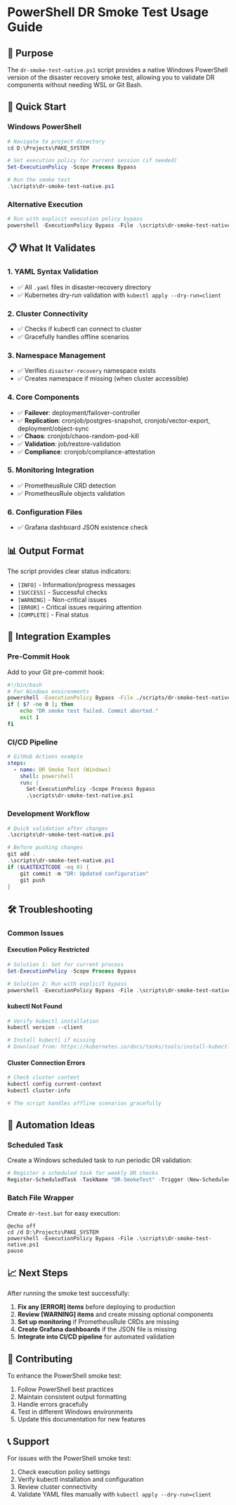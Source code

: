 # PowerShell DR Smoke Test Usage Guide

## 🎯 Purpose

The `dr-smoke-test-native.ps1` script provides a native Windows PowerShell version of the disaster recovery smoke test, allowing you to validate DR components without needing WSL or Git Bash.

## 🚀 Quick Start

### Windows PowerShell
```powershell
# Navigate to project directory
cd D:\Projects\PAKE_SYSTEM

# Set execution policy for current session (if needed)
Set-ExecutionPolicy -Scope Process Bypass

# Run the smoke test
.\scripts\dr-smoke-test-native.ps1
```

### Alternative Execution
```powershell
# Run with explicit execution policy bypass
powershell -ExecutionPolicy Bypass -File .\scripts\dr-smoke-test-native.ps1
```

## 📋 What It Validates

### 1. **YAML Syntax Validation**
- ✅ All `.yaml` files in disaster-recovery directory
- ✅ Kubernetes dry-run validation with `kubectl apply --dry-run=client`

### 2. **Cluster Connectivity**
- ✅ Checks if kubectl can connect to cluster
- ✅ Gracefully handles offline scenarios

### 3. **Namespace Management**
- ✅ Verifies `disaster-recovery` namespace exists
- ✅ Creates namespace if missing (when cluster accessible)

### 4. **Core Components**
- ✅ **Failover**: deployment/failover-controller
- ✅ **Replication**: cronjob/postgres-snapshot, cronjob/vector-export, deployment/object-sync
- ✅ **Chaos**: cronjob/chaos-random-pod-kill
- ✅ **Validation**: job/restore-validation
- ✅ **Compliance**: cronjob/compliance-attestation

### 5. **Monitoring Integration**
- ✅ PrometheusRule CRD detection
- ✅ PrometheusRule objects validation

### 6. **Configuration Files**
- ✅ Grafana dashboard JSON existence check

## 📊 Output Format

The script provides clear status indicators:

- `[INFO]` - Information/progress messages
- `[SUCCESS]` - Successful checks
- `[WARNING]` - Non-critical issues
- `[ERROR]` - Critical issues requiring attention
- `[COMPLETE]` - Final status

## 🔧 Integration Examples

### Pre-Commit Hook
Add to your Git pre-commit hook:
```bash
#!/bin/bash
# For Windows environments
powershell -ExecutionPolicy Bypass -File ./scripts/dr-smoke-test-native.ps1
if [ $? -ne 0 ]; then
    echo "DR smoke test failed. Commit aborted."
    exit 1
fi
```

### CI/CD Pipeline
```yaml
# GitHub Actions example
steps:
  - name: DR Smoke Test (Windows)
    shell: powershell
    run: |
      Set-ExecutionPolicy -Scope Process Bypass
      .\scripts\dr-smoke-test-native.ps1
```

### Development Workflow
```powershell
# Quick validation after changes
.\scripts\dr-smoke-test-native.ps1

# Before pushing changes
git add .
.\scripts\dr-smoke-test-native.ps1
if ($LASTEXITCODE -eq 0) {
    git commit -m "DR: Updated configuration"
    git push
}
```

## 🛠️ Troubleshooting

### Common Issues

#### **Execution Policy Restricted**
```powershell
# Solution 1: Set for current process
Set-ExecutionPolicy -Scope Process Bypass

# Solution 2: Run with explicit bypass
powershell -ExecutionPolicy Bypass -File .\scripts\dr-smoke-test-native.ps1
```

#### **kubectl Not Found**
```powershell
# Verify kubectl installation
kubectl version --client

# Install kubectl if missing
# Download from: https://kubernetes.io/docs/tasks/tools/install-kubectl-windows/
```

#### **Cluster Connection Errors**
```powershell
# Check cluster context
kubectl config current-context
kubectl cluster-info

# The script handles offline scenarios gracefully
```

## 🔄 Automation Ideas

### Scheduled Task
Create a Windows scheduled task to run periodic DR validation:
```powershell
# Register a scheduled task for weekly DR checks
Register-ScheduledTask -TaskName "DR-SmokeTest" -Trigger (New-ScheduledTaskTrigger -Weekly -DaysOfWeek Monday -At 9am) -Action (New-ScheduledTaskAction -Execute "powershell.exe" -Argument "-ExecutionPolicy Bypass -File D:\Projects\PAKE_SYSTEM\scripts\dr-smoke-test-native.ps1")
```

### Batch File Wrapper
Create `dr-test.bat` for easy execution:
```batch
@echo off
cd /d D:\Projects\PAKE_SYSTEM
powershell -ExecutionPolicy Bypass -File .\scripts\dr-smoke-test-native.ps1
pause
```

## 📈 Next Steps

After running the smoke test successfully:

1. **Fix any [ERROR] items** before deploying to production
2. **Review [WARNING] items** and create missing optional components
3. **Set up monitoring** if PrometheusRule CRDs are missing
4. **Create Grafana dashboards** if the JSON file is missing
5. **Integrate into CI/CD pipeline** for automated validation

## 🤝 Contributing

To enhance the PowerShell smoke test:

1. Follow PowerShell best practices
2. Maintain consistent output formatting
3. Handle errors gracefully
4. Test in different Windows environments
5. Update this documentation for new features

## 📞 Support

For issues with the PowerShell smoke test:

1. Check execution policy settings
2. Verify kubectl installation and configuration
3. Review cluster connectivity
4. Validate YAML files manually with `kubectl apply --dry-run=client`
